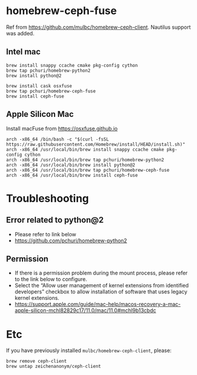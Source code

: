 # homebrew-ceph-fuse

Ref from https://github.com/mulbc/homebrew-ceph-client. Nautilus support was added.

## Intel mac
```
brew install snappy ccache cmake pkg-config cython
brew tap pchuri/homebrew-python2
brew install python@2
 
brew install cask osxfuse
brew tap pchuri/homebrew-ceph-fuse
brew install ceph-fuse
```

## Apple Silicon Mac
Install macFuse from https://osxfuse.github.io
```
arch -x86_64 /bin/bash -c "$(curl -fsSL https://raw.githubusercontent.com/Homebrew/install/HEAD/install.sh)"
arch -x86_64 /usr/local/bin/brew install snappy ccache cmake pkg-config cython
arch -x86_64 /usr/local/bin/brew tap pchuri/homebrew-python2
arch -x86_64 /usr/local/bin/brew install python@2
arch -x86_64 /usr/local/bin/brew tap pchuri/homebrew-ceph-fuse
arch -x86_64 /usr/local/bin/brew install ceph-fuse
```

# Troubleshooting
## Error related to python@2
- Please refer to link below
- https://github.com/pchuri/homebrew-python2

## Permission 
- If there is a permission problem during the mount process, please refer to the link below to configure.
- Select the “Allow user management of kernel extensions from identified developers” checkbox to allow installation of software that uses legacy kernel extensions.
- https://support.apple.com/guide/mac-help/macos-recovery-a-mac-apple-silicon-mchl82829c17/11.0/mac/11.0#mchl9b13cbdc
 
# Etc
If you have previously installed `mulbc/homebrew-ceph-client`, please:
```
brew remove ceph-client
brew untap zeichenanonym/ceph-client
```

